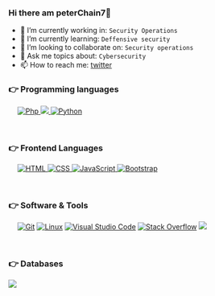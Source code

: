 ### Hi there  am peterChain7👋

<!--
**peterchain7/peterchain7** is a ✨ _special_ ✨ repository because its `README.md` (this file) appears on your GitHub profile.
-->

- 🔭 I’m currently working in:  `Security Operations`
- 🌱 I’m currently learning: `Deffensive security`
- 👯 I’m looking to collaborate on: `Security operations`
- 💬 Ask me topics about: `Cybersecurity `
- 📫 How to reach me: [twitter](https://twitter.com/peterChain7)
<!-- - 😄 Pronouns: ... -->
<!-- - ⚡ Fun fact: Learning
 -->

### 👉 Programming languages 

<p align="left"> 
  &emsp; 
 
  <a href="https://www.java.com" target="_blank"> 
    <img alt="Php" src="https://img.shields.io/badge/php-%23007396.svg?logo=php&logoColor=blue">
  </a>
  
 <a href="https://www.gnu.org/software/bash/" target="_blank">
  <img src="https://img.shields.io/badge/Bash-681c64.svg?logo=gnubash&logoColor=orange"/>
  </a>

   <a href="https://www.python.org" target="_blank">
    <img alt="Python" src="https://img.shields.io/badge/Python%20-%2314354C.svg?logo=python&logoColor=blue">
  </a>
</p>

<br>

### 👉 Frontend Languages 
<p align="left"> 
  &emsp; 
  <a href="https://www.w3.org/html/" target="_blank"> 
   <img alt="HTML" src="https://img.shields.io/badge/HTML5%20-%23E34F26.svg?logo=html5&logoColor=white">
  </a>   
  
  <a href="https://www.w3schools.com/css/" target="_blank">
    <img alt="CSS" src="https://img.shields.io/badge/CSS%20-%231572B6.svg?logo=css3&logoColor=white">
  </a> 

   <a href="https://developer.mozilla.org/en-US/docs/Web/JavaScript" target="_blank"> 
     <img alt="JavaScript" src="https://img.shields.io/badge/JavaScript%20-%23F7DF1E.svg?logo=javascript&logoColor=black">
   </a>

  <a href="https://getbootstrap.com" target="_blank"> 
    <img alt="Bootstrap" src="https://img.shields.io/badge/Bootstrap-%23563D7C.svg?style=flat&logo=bootstrap&logoColor=white"/>
  </a>
</p>
<br>

### 👉 Software & Tools
<p>
  &emsp;
    <a href="#"><img alt="Git" src="https://img.shields.io/badge/Git%20-%23F05033.svg?logo=git&logoColor=white"></a>
    <a href="#"><img alt="Linux" src="https://img.shields.io/badge/Linux-FCC624?style=flat&logo=linux&logoColor=black"></a>
    <a href="#"><img alt="Visual Studio Code" src="https://img.shields.io/badge/Visual%20Studio%20Code-0078d7.svg?logo=visual-studio-code&logoColor=white"></a>
    <a href="#"><img alt="Stack Overflow" src="https://img.shields.io/badge/-Stack%20Overflow-FE7A16?logo=stack-overflow&logoColor=white"></a>
    <a href="https://en.wikipedia.org/wiki/Computer_security" target="_blank">
    <img src="https://img.shields.io/badge/security-tools-%23007396.svg?logo=security%20tools&logoColor=orange">
    </a>
</p>
<br>

### 👉 Databases 
<p align="left">

<a href="https://www.mysql.com/" target="_blank">
<img src="https://img.shields.io/badge/MYSQL-%23007396.svg?logo=MYSQL&logoColor=red">
</a>